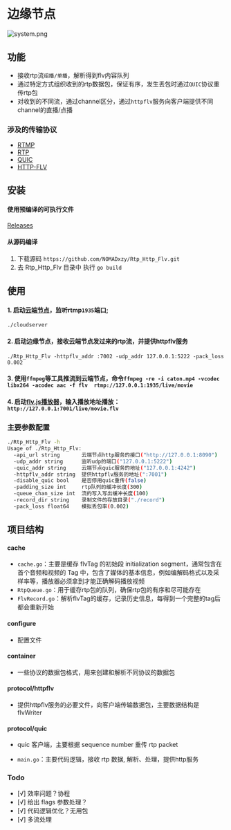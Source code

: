 # 边缘节点

![system.png](https://s2.loli.net/2022/10/04/q2GfX9DdxPhsACH.png)

## 功能
- 接收rtp流`组播/单播`，解析得到flv内容队列
- 通过特定方式组织收到的rtp数据包，保证有序，发生丢包时通过`QUIC`协议重传rtp包
- 对收到的不同流，通过channel区分，通过`httpflv`服务向客户端提供不同channel的直播/点播

### 涉及的传输协议
- [RTMP](https://github.com/melpon/rfc/blob/master/rtmp.md)
- [RTP](https://www.rfc-editor.org/rfc/rfc3550.html)
- [QUIC](https://datatracker.ietf.org/doc/html/rfc9000)
- [HTTP-FLV](https://ossrs.io/lts/en-us/docs/v4/doc/delivery-http-flv)

## 安装

#### 使用预编译的可执行文件
[Releases](https://github.com/NOMADxzy/Rtp_Http_Flv/releases)
#### 从源码编译
1. 下载源码 `https://github.com/NOMADxzy/Rtp_Http_Flv.git`
2. 去 Rtp_Http_Flv 目录中 执行 `go build`

## 使用

#### 1. 启动[云端节点](https://github.com/NOMADxzy/Rtmp_Rtp_Flv)，监听rtmp`1935`端口;
`./cloudserver`

#### 2. 启动边缘节点，接收云端节点发过来的rtp流，并提供httpflv服务
`./Rtp_Http_Flv -httpflv_addr :7002 -udp_addr 127.0.0.1:5222 -pack_loss 0.002`

#### 3. 使用`ffmpeg`等工具推流到云端节点，命令`ffmpeg -re -i caton.mp4 -vcodec libx264 -acodec aac -f flv  rtmp://127.0.0.1:1935/live/movie`

#### 4. 启动[flv.js播放器](http://bilibili.github.io/flv.js/demo/)，输入播放地址播放：`http://127.0.0.1:7001/live/movie.flv`



### 主要参数配置

```bash
./Rtp_Http_Flv -h
Usage of ./Rtp_Http_Flv:
  -api_url string       云端节点http服务的接口("http://127.0.0.1:8090")
  -udp_addr string      监听udp的端口("127.0.0.1:5222")
  -quic_addr string     云端节点quic服务的地址("127.0.0.1:4242")
  -httpflv_addr string  提供httpflv服务的地址(":7001")
  -disable_quic bool    是否停用quic重传(false)
  -padding_size int     rtp队列的缓冲长度(300)
  -queue_chan_size int  流的写入写出缓冲长度(100)
  -record_dir string    录制文件的存放目录("./record")
  -pack_loss float64    模拟丢包率(0.002)

```



## 项目结构
#### cache
- `cache.go`：主要是缓存 flvTag 的初始段 initialization segment，通常包含在首个音频和视频的 Tag 中，包含了媒体的基本信息，例如编解码格式以及采样率等，播放器必须拿到才能正确解码播放视频
- `RtpQueue.go`：用于缓存rtp包的队列，确保rtp包的有序和尽可能存在
- `FlvRecord.go`：解析flvTag的缓存，记录历史信息，每得到一个完整的tag后都会重新开始

#### configure
- 配置文件

#### container
- 一些协议的数据包格式，用来创建和解析不同协议的数据包

#### protocol/httpflv
- 提供httpflv服务的必要文件，向客户端传输数据包，主要数据结构是 flvWriter

#### protocol/quic
- quic 客户端，主要根据 sequence number 重传 rtp packet


- `main.go`：主要代码逻辑，接收 rtp 数据, 解析、处理，提供http服务


### Todo

- [√] 效率问题？协程
- [√] 给出 flags 参数处理？
- [√] 代码逻辑优化？无用包
- [√] 多流处理
